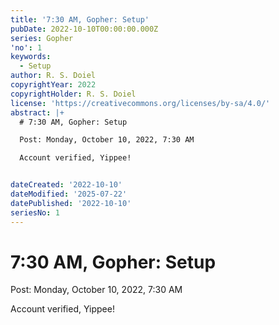 ```yaml
---
title: '7:30 AM, Gopher: Setup'
pubDate: 2022-10-10T00:00:00.000Z
series: Gopher
'no': 1
keywords:
  - Setup
author: R. S. Doiel
copyrightYear: 2022
copyrightHolder: R. S. Doiel
license: 'https://creativecommons.org/licenses/by-sa/4.0/'
abstract: |+
  # 7:30 AM, Gopher: Setup

  Post: Monday, October 10, 2022, 7:30 AM

  Account verified, Yippee!


dateCreated: '2022-10-10'
dateModified: '2025-07-22'
datePublished: '2022-10-10'
seriesNo: 1
---
```


# 7:30 AM, Gopher: Setup

Post: Monday, October 10, 2022, 7:30 AM

Account verified, Yippee!